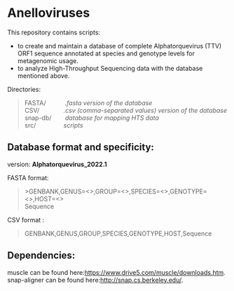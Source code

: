 # Anelloviruses

This repository contains scripts:
-  to create and maintain a database of complete Alphatorquevirus (TTV) ORF1 sequence annotated at species and genotype levels for metagenomic usage.
-  to analyze High-Throughput Sequencing data with the database mentioned above.


Directories:   
>FASTA/        &nbsp;&nbsp;&nbsp;&nbsp;&nbsp;&nbsp;&nbsp;&nbsp;&nbsp;&nbsp;*.fasta version of the database*  
>CSV/          &nbsp;&nbsp;&nbsp;&nbsp;&nbsp;&nbsp;&nbsp;&nbsp;&nbsp;&nbsp;&nbsp;&nbsp;&nbsp;*.csv (comma-separated values) version of the database*  
>snap-db/      &nbsp;&nbsp;&nbsp;&nbsp;&nbsp;&nbsp;&nbsp;*database for mapping HTS data*  
>src/          &nbsp;&nbsp;&nbsp;&nbsp;&nbsp;&nbsp;&nbsp;&nbsp;&nbsp;&nbsp;&nbsp;&nbsp;&nbsp;&nbsp;&nbsp;*scripts*  


## Database format and specificity:  
version: **Alphatorquevirus_2022.1**  

FASTA format:  
>\>GENBANK,GENUS=<>,GROUP=<>,SPECIES=<>,GENOTYPE=<>,HOST=<>  
>Sequence

CSV format :
>GENBANK,GENUS,GROUP,SPECIES,GENOTYPE,HOST,Sequence


## Dependencies:

muscle can be found here:<https://www.drive5.com/muscle/downloads.htm>.  
snap-aligner can be found here:<http://snap.cs.berkeley.edu/>.  
